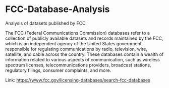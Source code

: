 # FCC-Database-Analysis
Analysis of datasets published by FCC

The FCC (Federal Communications Commission) databases refer to a collection of publicly available datasets and records maintained by the FCC, which is an independent agency of the United States government responsible for regulating communications by radio, television, wire, satellite, and cable across the country. These databases contain a wealth of information related to various aspects of communication, such as wireless spectrum licenses, telecommunications providers, broadcast stations, regulatory filings, consumer complaints, and more.

Link: https://www.fcc.gov/licensing-databases/search-fcc-databases
